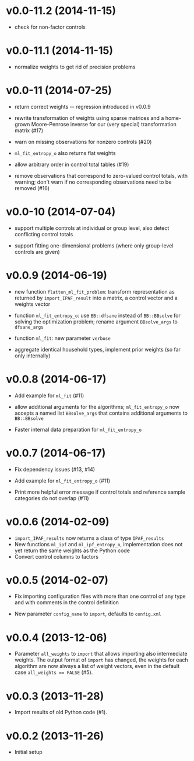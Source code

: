 v0.0-11.2 (2014-11-15)
===

- check for non-factor controls

v0.0-11.1 (2014-11-15)
===

- normalize weights to get rid of precision problems

v0.0-11 (2014-07-25)
===

- return correct weights -- regression introduced in v0.0.9

- rewrite transformation of weights using sparse matrices and a home-grown
  Moore-Penrose inverse for our (very special) transformation matrix (#17)

- warn on missing observations for nonzero controls (#20)

- `ml_fit_entropy_o` also returns flat weights

- allow arbitrary order in control total tables (#19)

- remove observations that correspond to zero-valued control totals, with warning;
  don't warn if no corresponding observations need to be removed (#16)

v0.0-10 (2014-07-04)
===

- support multiple controls at individual or group level, also detect conflicting
  control totals

- support fitting one-dimensional problems (where only group-level controls are given)

v0.0.9 (2014-06-19)
===

- new function `flatten_ml_fit_problem`: transform representation as returned
  by `import_IPAF_result` into a matrix, a control vector and a weights vector

- function `ml_fit_entropy_o`: use `BB::dfsane` instead of `BB::BBsolve` for
  solving the optimization problem; rename argument `BBsolve_args` to `dfsane_args`

- function `ml_fit`: new parameter `verbose`

- aggregate identical household types, implement prior weights (so far only
  internally)

v0.0.8 (2014-06-17)
===

- Add example for `ml_fit` (#11)

- allow additional arguments for the algorithms; `ml_fit_entropy_o` now accepts
  a named list `BBsolve_args` that contains additional arguments to `BB::BBsolve`

- Faster internal data preparation for `ml_fit_entropy_o`

v0.0.7 (2014-06-17)
===

- Fix dependency issues (#13, #14)

- Add example for `ml_fit_entropy_o` (#11)

- Print more helpful error message if control totals and reference sample
  categories do not overlap (#11)

v0.0.6 (2014-02-09)
===

- `import_IPAF_results` now returns a class of type `IPAF_results`
- New functions `ml_ipf` and `ml_ipf_entropy_o`, implementation does not yet
  return the same weights as the Python code
- Convert control columns to factors

v0.0.5 (2014-02-07)
===

- Fix importing configuration files with more than one control of any type
  and with comments in the control definition

- New parameter `config_name` to `import`, defaults to `config.xml`

v0.0.4 (2013-12-06)
===

- Parameter `all_weights` to `import` that allows importing also intermediate
  weights.  The output format of `import` has changed, the weights for each
  algorithm are now always a list of weight vectors, even in the default case
  `all_weights == FALSE` (#5).

v0.0.3 (2013-11-28)
===

- Import results of old Python code (#1).

v0.0.2 (2013-11-26)
===

- Initial setup
